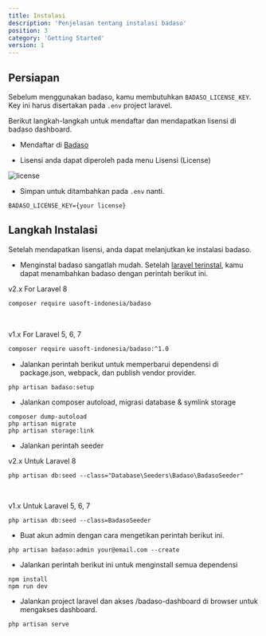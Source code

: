 ```yaml
---
title: Instalasi
description: 'Penjelasan tentang instalasi badaso'
position: 3
category: 'Getting Started'
version: 1
---
```


## Persiapan

Sebelum menggunakan badaso, kamu membutuhkan `BADASO_LICENSE_KEY`. Key ini harus disertakan pada `.env` project laravel.

Berikut langkah-langkah untuk mendaftar dan mendapatkan lisensi di badaso dashboard.

- Mendaftar di [Badaso](https://badaso.uatech.co.id/dashboard)

- Lisensi anda dapat diperoleh pada menu Lisensi (License)

![license](/installation/dashboard-licence.png)

- Simpan untuk ditambahkan pada `.env` nanti.

```env [.env]
BADASO_LICENSE_KEY={your license}
```

## Langkah Instalasi

Setelah mendapatkan lisensi, anda dapat melanjutkan ke instalasi badaso.

- Menginstal badaso sangatlah mudah. Setelah [laravel terinstal](https://laravel.com/docs/8.x/installation), kamu dapat menambahkan badaso dengan perintah berikut ini.

<badge>v2.x</badge> For Laravel 8

```bash
composer require uasoft-indonesia/badaso
```

<br />

<badge>v1.x</badge> For Laravel 5, 6, 7

```bash
composer require uasoft-indonesia/badaso:^1.0
```

- Jalankan perintah berikut untuk memperbarui dependensi di package.json, webpack, dan publish vendor provider.

```bash
php artisan badaso:setup
```

- Jalankan composer autoload, migrasi database & symlink storage
```
composer dump-autoload
php artisan migrate
php artisan storage:link
```

- Jalankan perintah seeder

<badge>v2.x</badge> Untuk Laravel 8
```
php artisan db:seed --class="Database\Seeders\Badaso\BadasoSeeder"
```
<br/>

<badge>v1.x</badge> Untuk Laravel 5, 6, 7
```
php artisan db:seed --class=BadasoSeeder
```

- Buat akun admin dengan cara mengetikan perintah berikut ini.
```
php artisan badaso:admin your@email.com --create
```

- Jalankan perintah berikut ini untuk menginstall semua dependensi
```
npm install
npm run dev
``` 

- Jalankan project laravel dan akses /badaso-dashboard di browser untuk mengakses dashboard.

```
php artisan serve
```